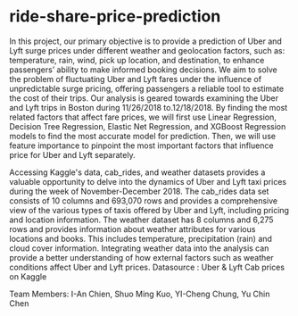 # ride-share-price-prediction

In this project, our primary objective is to provide a prediction of Uber and Lyft surge prices under different weather and geolocation factors, such as: temperature, rain, wind, pick up location, and destination, to enhance passengers’ ability to make informed booking decisions.
We aim to solve the problem of fluctuating Uber and Lyft fares under the influence of unpredictable surge pricing, offering passengers a reliable tool to estimate the cost of their trips.
Our analysis is geared towards examining the Uber and Lyft trips in Boston during 11/26/2018 to.12/18/2018. By finding the most related factors that affect fare prices, we will first use Linear Regression, Decision Tree Regression, Elastic Net Regression, and XGBoost Regression models to find the most accurate model for prediction. Then, we will use feature importance to pinpoint the most important factors that influence price for Uber and Lyft separately.

Accessing Kaggle's data, cab_rides, and weather datasets provides a valuable opportunity to delve into the dynamics of Uber and Lyft taxi prices during the week of November-December 2018. The cab_rides data set consists of 10 columns and 693,070 rows and provides a comprehensive view of the various types of taxis offered by Uber and Lyft, including pricing and location information.
The weather dataset has 8 columns and 6,275 rows and provides information about weather attributes for various locations and books. This includes temperature, precipitation (rain) and cloud cover information. Integrating weather data into the analysis can provide a better understanding of how external factors such as weather conditions affect Uber and Lyft prices.
Datasource : Uber & Lyft Cab prices on Kaggle

Team Members:  I-An Chien, Shuo Ming Kuo, YI-Cheng Chung, Yu Chin Chen
